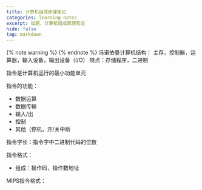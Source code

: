 ```yaml
---
title: 计算机组成原理笔记
categories: learning-notes
excerpt: 如题，计算机组成原理笔记
hide: false
tag: markdown
---
```

{% note warning %}
{% endnote %} 
冯诺依曼计算机结构：
主存，控制器，运算器，输入设备，输出设备（I/O）
特点：存储程序，二进制

指令是计算机运行的最小功能单元

指令的功能：
- 数据运算
- 数据传输
- 输入/出
- 控制
- 其他（停机，开/关中断

指令字长：指令字中二进制代码的位数

指令格式：
- 组成：操作码，操作数地址

MIPS指令格式：
